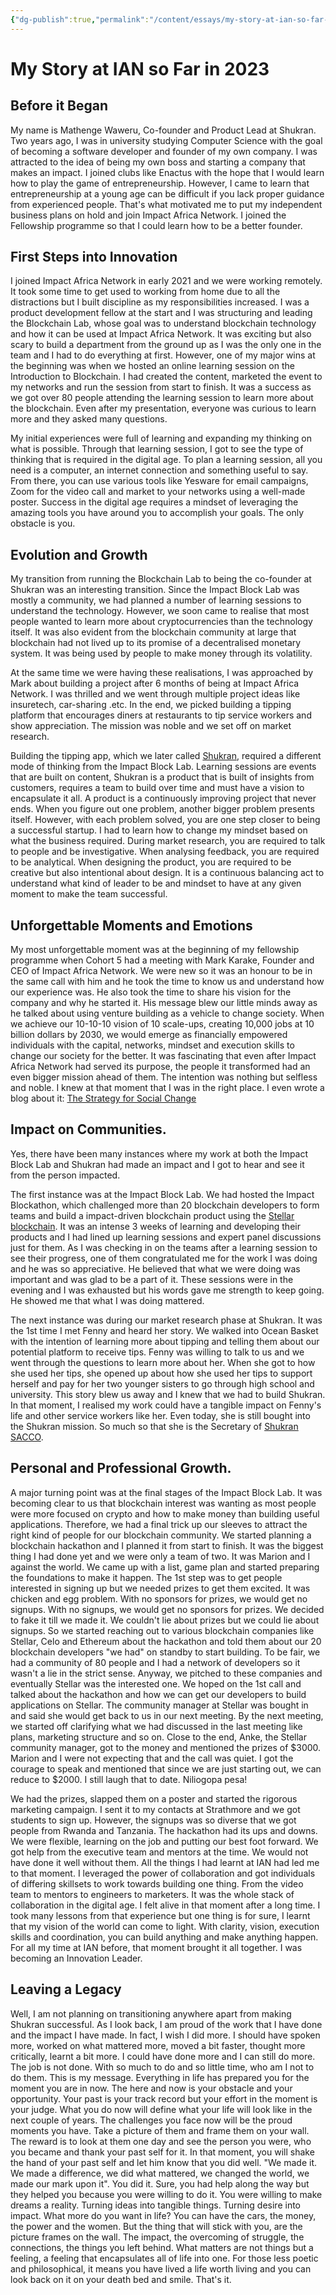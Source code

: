 ```yaml
---
{"dg-publish":true,"permalink":"/content/essays/my-story-at-ian-so-far-2023/","noteIcon":"2"}
---
```


# My Story at IAN so Far in 2023

## Before it Began

My name is Mathenge Waweru, Co-founder and Product Lead at Shukran. Two years ago, I was in university studying Computer Science with the goal of becoming a software developer and founder of my own company. I was attracted to the idea of being my own boss and starting a company that makes an impact. I joined clubs like Enactus with the hope that I would learn how to play the game of entrepreneurship. However, I came to learn that entrepreneurship at a young age can be difficult if you lack proper guidance from experienced people. That's what motivated me to put my independent business plans on hold and join Impact Africa Network. I joined the Fellowship programme so that I could learn how to be a better founder.

## First Steps into Innovation

I joined Impact Africa Network in early 2021 and we were working remotely. It took some time to get used to working from home due to all the distractions but I built discipline as my responsibilities increased. I was a product development fellow at the start and I was structuring and leading the Blockchain Lab, whose goal was to understand blockchain technology and how it can be used at Impact Africa Network. It was exciting but also scary to build a department from the ground up as I was the only one in the team and I had to do everything at first. However, one of my major wins at the beginning was when we hosted an online learning session on the Introduction to Blockchain. I had created the content, marketed the event to my networks and run the session from start to finish. It was a success as we got over 80 people attending the learning session to learn more about the blockchain. Even after my presentation, everyone was curious to learn more and they asked many questions.  
  
My initial experiences were full of learning and expanding my thinking on what is possible. Through that learning session, I got to see the type of thinking that is required in the digital age. To plan a learning session, all you need is a computer, an internet connection and something useful to say. From there, you can use various tools like Yesware for email campaigns, Zoom for the video call and market to your networks using a well-made poster. Success in the digital age requires a mindset of leveraging the amazing tools you have around you to accomplish your goals. The only obstacle is you.

## Evolution and Growth

My transition from running the Blockchain Lab to being the co-founder at Shukran was an interesting transition. Since the Impact Block Lab was mostly a community, we had planned a number of learning sessions to understand the technology. However, we soon came to realise that most people wanted to learn more about cryptocurrencies than the technology itself. It was also evident from the blockchain community at large that blockchain had not lived up to its promise of a decentralised monetary system. It was being used by people to make money through its volatility.  
  
At the same time we were having these realisations, I was approached by Mark about building a project after 6 months of being at Impact Africa Network. I was thrilled and we went through multiple project ideas like insuretech, car-sharing .etc. In the end, we picked building a tipping platform that encourages diners at restaurants to tip service workers and show appreciation. The mission was noble and we set off on market research.  
  
Building the tipping app, which we later called [Shukran](https://shukran.co), required a different mode of thinking from the Impact Block Lab. Learning sessions are events that are built on content, Shukran is a product that is built of insights from customers, requires a team to build over time and must have a vision to encapsulate it all. A product is a continuously improving project that never ends. When you figure out one problem, another bigger problem presents itself. However, with each problem solved, you are one step closer to being a successful startup. I had to learn how to change my mindset based on what the business required. During market research, you are required to talk to people and be investigative. When analysing feedback, you are required to be analytical. When designing the product, you are required to be creative but also intentional about design. It is a continuous balancing act to understand what kind of leader to be and mindset to have at any given moment to make the team successful.

## Unforgettable Moments and Emotions

My most unforgettable moment was at the beginning of my fellowship programme when Cohort 5 had a meeting with Mark Karake, Founder and CEO of Impact Africa Network. We were new so it was an honour to be in the same call with him and he took the time to know us and understand how our experience was. He also took the time to share his vision for the company and why he started it. His message blew our little minds away as he talked about using venture building as a vehicle to change society. When we achieve our 10-10-10 vision of 10 scale-ups, creating 10,000 jobs at 10 billion dollars by 2030, we would emerge as financially empowered individuals with the capital, networks, mindset and execution skills to change our society for the better. It was fascinating that even after Impact Africa Network had served its purpose, the people it transformed had an even bigger mission ahead of them. The intention was nothing but selfless and noble. I knew at that moment that I was in the right place. I even wrote a blog about it: [The Strategy for Social Change](https://medium.com/impact-africa-network/the-strategy-for-social-change-126da133f3e6)

## Impact on Communities.

Yes, there have been many instances where my work at both the Impact Block Lab and Shukran had made an impact and I got to hear and see it from the person impacted.  
  
The first instance was at the Impact Block Lab. We had hosted the Impact Blockathon, which challenged more than 20 blockchain developers to form teams and build a impact-driven blockchain product using the [Stellar blockchain](https://stellar.org/). It was an intense 3 weeks of learning and developing their products and I had lined up learning sessions and expert panel discussions just for them. As I was checking in on the teams after a learning session to see their progress, one of them congratulated me for the work I was doing and he was so appreciative. He believed that what we were doing was important and was glad to be a part of it. These sessions were in the evening and I was exhausted but his words gave me strength to keep going. He showed me that what I was doing mattered.  
  
The next instance was during our market research phase at Shukran. It was the 1st time I met Fenny and heard her story. We walked into Ocean Basket with the intention of learning more about tipping and telling them about our potential platform to receive tips. Fenny was willing to talk to us and we went through the questions to learn more about her. When she got to how she used her tips, she opened up about how she used her tips to support herself and pay for her two younger sisters to go through high school and university. This story blew us away and I knew that we had to build Shukran. In that moment, I realised my work could have a tangible impact on Fenny's life and other service workers like her. Even today, she is still bought into the Shukran mission. So much so that she is the Secretary of [Shukran SACCO](https://shukransacco.com).

## Personal and Professional Growth.

A major turning point was at the final stages of the Impact Block Lab. It was becoming clear to us that blockchain interest was wanting as most people were more focused on crypto and how to make money than building useful applications. Therefore, we had a final trick up our sleeves to attract the right kind of people for our blockchain community. We started planning a blockchain hackathon and I planned it from start to finish. It was the biggest thing I had done yet and we were only a team of two. It was Marion and I against the world. We came up with a list, game plan and started preparing the foundations to make it happen. The 1st step was to get people interested in signing up but we needed prizes to get them excited. It was chicken and egg problem. With no sponsors for prizes, we would get no signups. With no signups, we would get no sponsors for prizes. We decided to fake it till we made it. We couldn't lie about prizes but we could lie about signups. So we started reaching out to various blockchain companies like Stellar, Celo and Ethereum about the hackathon and told them about our 20 blockchain developers "we had" on standby to start building. To be fair, we had a community of 80 people and I had a network of developers so it wasn't a lie in the strict sense. Anyway, we pitched to these companies and eventually Stellar was the interested one. We hoped on the 1st call and talked about the hackathon and how we can get our developers to build applications on Stellar. The community manager at Stellar was bought in and said she would get back to us in our next meeting. By the next meeting, we started off clarifying what we had discussed in the last meeting like plans, marketing structure and so on. Close to the end, Anke, the Stellar community manager, got to the money and mentioned the prizes of $3000. Marion and I were not expecting that and the call was quiet. I got the courage to speak and mentioned that since we are just starting out, we can reduce to $2000. I still laugh that to date. Niliogopa pesa!  
  
We had the prizes, slapped them on a poster and started the rigorous marketing campaign. I sent it to my contacts at Strathmore and we got students to sign up. However, the signups was so diverse that we got people from Rwanda and Tanzania. The hackathon had its ups and downs. We were flexible, learning on the job and putting our best foot forward. We got help from the executive team and mentors at the time. We would not have done it well without them. All the things I had learnt at IAN had led me to that moment. I leveraged the power of collaboration and got individuals of differing skillsets to work towards building one thing. From the video team to mentors to engineers to marketers. It was the whole stack of collaboration in the digital age. I felt alive in that moment after a long time. I took many lessons from that experience but one thing is for sure, I learnt that my vision of the world can come to light. With clarity, vision, execution skills and coordination, you can build anything and make anything happen. For all my time at IAN before, that moment brought it all together. I was becoming an Innovation Leader.

## Leaving a Legacy

Well, I am not planning on transitioning anywhere apart from making Shukran successful. As I look back, I am proud of the work that I have done and the impact I have made. In fact, I wish I did more. I should have spoken more, worked on what mattered more, moved a bit faster, thought more critically, learnt a bit more. I could have done more and I can still do more. The job is not done. With so much to do and so little time, who am I not to do them. This is my message. Everything in life has prepared you for the moment you are in now. The here and now is your obstacle and your opportunity. Your past is your track record but your effort in the moment is your judge. What you do now will define what your life will look like in the next couple of years. The challenges you face now will be the proud moments you have. Take a picture of them and frame them on your wall. The reward is to look at them one day and see the person you were, who you became and thank your past self for it. In that moment, you will shake the hand of your past self and let him know that you did well. "We made it. We made a difference, we did what mattered, we changed the world, we made our mark upon it". You did it. Sure, you had help along the way but they helped you because you were willing to do it. You were willing to make dreams a reality. Turning ideas into tangible things. Turning desire into impact. What more do you want in life? You can have the cars, the money, the power and the women. But the thing that will stick with you, are the picture frames on the wall. The impact, the overcoming of struggle, the connections, the things you left behind. What matters are not things but a feeling, a feeling that encapsulates all of life into one. For those less poetic and philosophical, it means you have lived a life worth living and you can look back on it on your death bed and smile. That's it.